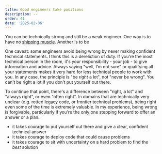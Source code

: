 ```yaml
---
title: Good engineers take positions
description: --
order: 41
date: '2025-02-06'
---
```


You can be technically strong and still be a weak engineer. One way is to have no [shipping muscle](/how-to-ship). Another is to be 

One caveat: some engineers avoid being wrong by never making confident technical statements. I think this is a dereliction of duty. If you're the most technical person in the room, it's your responsibility - your job - to give information and advice. Always saying "well, I'm not sure" or qualifying all your statements makes it very hard for less technical people to work with you. In any case, the principle is "be _right_ a lot", not "never be wrong". You can't be right a lot if you don't put yourself out there.

To continue that point, there's a difference between "right, a lot" and "always right", or even "often right". In domains that are technically very unclear (e.g. rotted legacy code, or frontier technical problems), being right even some of the time is extremely valuable. In my experience, being wrong is forgivable, particularly if you're the only one stepping forward to offer an answer or a plan.

- it takes courage to put yourself out there and give a clear, confident technical answer
- it takes courage to deploy code that could cause problems
- it takes courage to sit with uncertainty on a hard problem to find the _best_ solution